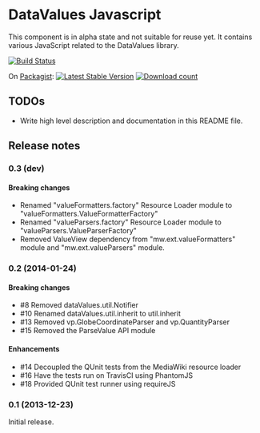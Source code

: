 # DataValues Javascript

This component is in alpha state and not suitable for reuse yet.
It contains various JavaScript related to the DataValues library.

[![Build Status](https://secure.travis-ci.org/wmde/DataValuesJavascript.png?branch=master)](http://travis-ci.org/wmde/DataValuesJavascript)

On [Packagist](https://packagist.org/packages/data-values/javascript):
[![Latest Stable Version](https://poser.pugx.org/data-values/javascript/version.png)](https://packagist.org/packages/data-values/javascript)
[![Download count](https://poser.pugx.org/data-values/javascript/d/total.png)](https://packagist.org/packages/data-values/javascript)

## TODOs

* Write high level description and documentation in this README file.

## Release notes

### 0.3 (dev)

#### Breaking changes

* Renamed "valueFormatters.factory" Resource Loader module to "valueFormatters.ValueFormatterFactory"
* Renamed "valueParsers.factory" Resource Loader module to "valueParsers.ValueParserFactory"
* Removed ValueView dependency from "mw.ext.valueFormatters" module and "mw.ext.valueParsers" module.

### 0.2 (2014-01-24)

#### Breaking changes

* #8 Removed dataValues.util.Notifier
* #10 Renamed dataValues.util.inherit to util.inherit
* #13 Removed vp.GlobeCoordinateParser and vp.QuantityParser
* #15 Removed the ParseValue API module

#### Enhancements

* #14 Decoupled the QUnit tests from the MediaWiki resource loader
* #16 Have the tests run on TravisCI using PhantomJS
* #18 Provided QUnit test runner using requireJS

### 0.1 (2013-12-23)

Initial release.
